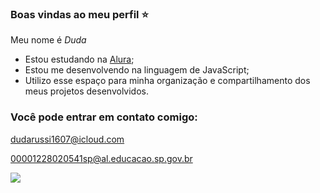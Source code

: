 ### Boas vindas ao meu perfil ⭐

Meu nome é _Duda_

- Estou estudando na [Alura](https://www.alura.com.br/);
- Estou me desenvolvendo na linguagem de JavaScript;
- Utilizo esse espaço para minha organização e compartilhamento dos meus projetos desenvolvidos.

### Você pode entrar em contato comigo:

dudarussi1607@icloud.com

00001228020541sp@al.educacao.sp.gov.br

![](https://tenor.com/pt-BR/view/chico-moedas-gifs-gif-11947660829974475926)
